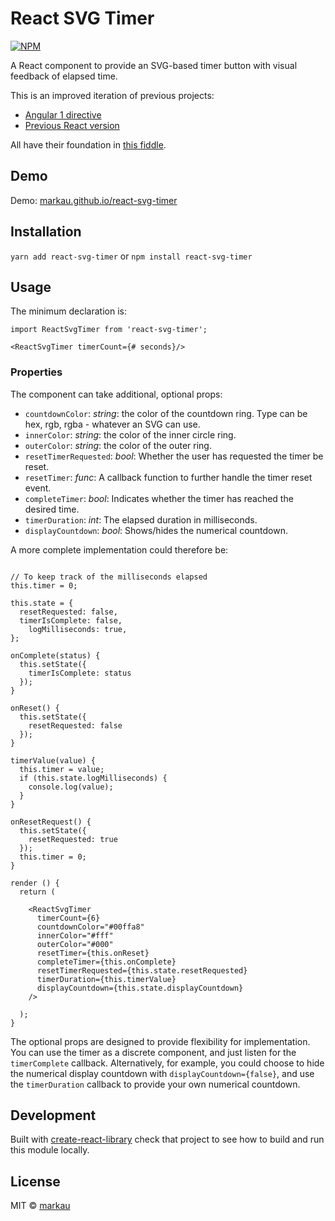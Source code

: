 # React SVG Timer

[![NPM](https://img.shields.io/npm/v/react-svg-timer.svg)](https://www.npmjs.com/package/react-svg-timer)

A React component to provide an SVG-based timer button with visual feedback of elapsed time.

This is an improved iteration of previous projects:

* [Angular 1 directive](https://github.com/markau/angular-svg-timer)
* [Previous React version](https://github.com/markau/react-svg-timer#v1)

All have their foundation in [this fiddle](https://jsfiddle.net/prafuitu/xRmGV/).

## Demo

Demo: [markau.github.io/react-svg-timer](http://markau.github.io/react-svg-timer/)

## Installation

`yarn add react-svg-timer` or `npm install react-svg-timer`

## Usage

The minimum declaration is:

```
import ReactSvgTimer from 'react-svg-timer';

<ReactSvgTimer timerCount={# seconds}/>
```

### Properties

The component can take additional, optional props:

* `countdownColor`: *string*: the color of the countdown ring. Type can be hex, rgb, rgba - whatever an SVG can use.
* `innerColor`: *string*: the color of the inner circle ring.
* `outerColor`: *string*: the color of the outer ring.
* `resetTimerRequested`: *bool*: Whether the user has requested the timer be reset.
* `resetTimer`: *func*: A callback function to further handle the timer reset event.
* `completeTimer`: *bool*: Indicates whether the timer has reached the desired time.
* `timerDuration`: *int*: The elapsed duration in milliseconds.
* `displayCountdown`: *bool*: Shows/hides the numerical countdown.

A more complete implementation could therefore be:

````

// To keep track of the milliseconds elapsed
this.timer = 0;

this.state = {
  resetRequested: false,
  timerIsComplete: false,
	logMilliseconds: true,
};

onComplete(status) {
  this.setState({
    timerIsComplete: status
  });
}

onReset() {
  this.setState({
    resetRequested: false
  });
}

timerValue(value) {
  this.timer = value;
  if (this.state.logMilliseconds) {
    console.log(value);
  }
}

onResetRequest() {
  this.setState({
    resetRequested: true
  });
  this.timer = 0;
}

render () {
  return (

    <ReactSvgTimer
      timerCount={6}
      countdownColor="#00ffa8"
      innerColor="#fff"
      outerColor="#000"
      resetTimer={this.onReset}
      completeTimer={this.onComplete}
      resetTimerRequested={this.state.resetRequested}
      timerDuration={this.timerValue}
      displayCountdown={this.state.displayCountdown}
    />

  );
}

````

The optional props are designed to provide flexibility for implementation. You can use the timer as a discrete component, and just listen for the `timerComplete` callback. Alternatively, for example, you could choose to hide the numerical display countdown with `displayCountdown={false}`, and use the `timerDuration` callback to provide your own numerical countdown.

## Development

Built with [create-react-library](https://www.npmjs.com/package/create-react-library) check that project to see how to build and run this module locally.

## License

MIT © [markau](https://github.com/markau)

